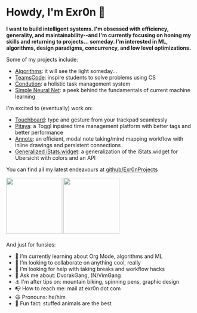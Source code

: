 # Howdy, I'm Exr0n  :wave:

**I want to build intelligent systems. I'm obsessed with efficiency, generality, and maintainability--and I'm currently focusing on honing my skills and returning to projects... someday. I'm interested in ML, algorithms, design paradigms, concurrency, and low level optimizations.**

Some of my projects include:
- [Algorithms](https://tinyurl.com/yd4m55e): it will see the light someday...
- [TeamsCode](https://teamscode.com): inspire students to solve problems using CS
- [Condution](https://condution.com): a holistic task management system
- [Simple Neural Net](exr0nprojects/neural_net_cpp): a peek behind the fundamentals of current machine learning

I'm excited to (eventually) work on:
- [Touchboard](exr0nprojects/touchboard): type and gesture from your trackpad seamlessly
- [Pitaya](exr0nprojects/pitaya): a Toggl inpsired time management platform with better tags and better performance
- [Annote](exr0nprojects/annote): an efficient, modal note taking/mind mapping workflow with inline drawings and persistent connections
- [Generalized iStats.widget](exr0nprojects/istats.widget): a generalization of the iStats.widget for Ubersicht with colors and an API

You can find all my latest endeavours at [github/Exr0nProjects](https://github.com/exr0nprojects)


<a href="https://github.com/anuraghazra/github-readme-stats">
    <img align="left" height="150em" src="https://github-readme-stats.vercel.app/api?username=exr0n&show_icons=true&theme=dark&count_private=true" />
</a>
<a href="https://github.com/anuraghazra/github-readme-stats">
    <img align="left" height="150em" src="https://github-readme-stats.vercel.app/api/top-langs/?username=exr0n&theme=dark&layout=compact&count_private=true" />
</a>

<br><br><br><br><br><br><br><br><br><br>
And just for funsies:
- :seedling:  I’m currently learning about Org Mode, algorithms and ML
- :busts_in_silhouette:  I’m looking to collaborate on anything cool, really
- :thinking:  I’m looking for help with taking breaks and workflow hacks
- :speech_balloon:  Ask me about:  DvorakGang, (N)VimGang
- :anchor:  I'm after tips on: mountain biking, spinning pens, graphic design
- :mailbox_with_no_mail:  How to reach me: mail at exr0n dot com
- :smiley:  Pronouns: he/him
- :penguin:  Fun fact: stuffed animals are the best
